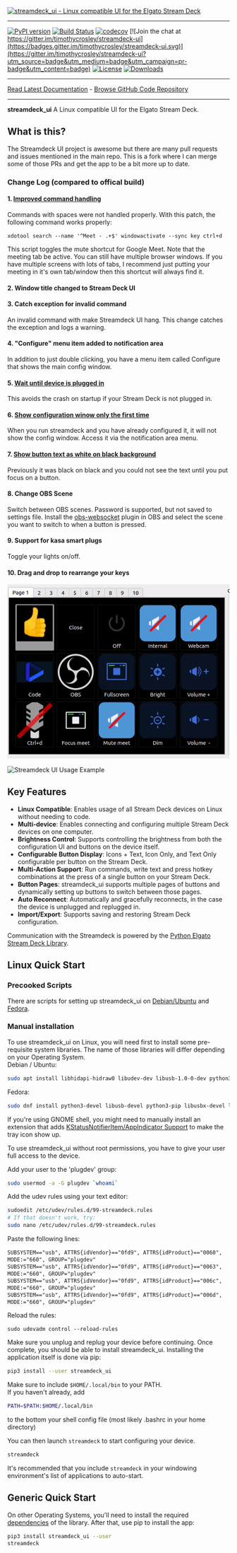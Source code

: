 [![streamdeck_ui - Linux compatible UI for the Elgato Stream Deck](art/logo_large.png)](https://timothycrosley.github.io/streamdeck-ui/)
_________________

[![PyPI version](https://badge.fury.io/py/streamdeck-ui.svg)](http://badge.fury.io/py/streamdeck-ui)
[![Build Status](https://travis-ci.org/timothycrosley/streamdeck-ui.svg?branch=master)](https://travis-ci.org/timothycrosley/streamdeck-ui)
[![codecov](https://codecov.io/gh/timothycrosley/streamdeck-ui/branch/master/graph/badge.svg)](https://codecov.io/gh/timothycrosley/streamdeck-ui)
[![Join the chat at https://gitter.im/timothycrosley/streamdeck-ui](https://badges.gitter.im/timothycrosley/streamdeck-ui.svg)](https://gitter.im/timothycrosley/streamdeck-ui?utm_source=badge&utm_medium=badge&utm_campaign=pr-badge&utm_content=badge)
[![License](https://img.shields.io/github/license/mashape/apistatus.svg)](https://pypi.python.org/pypi/streamdeck-ui/)
[![Downloads](https://pepy.tech/badge/streamdeck-ui)](https://pepy.tech/project/streamdeck-ui)
_________________

[Read Latest Documentation](https://timothycrosley.github.io/streamdeck-ui/) - [Browse GitHub Code Repository](https://github.com/timothycrosley/streamdeck-ui/)
_________________

**streamdeck_ui** A Linux compatible UI for the Elgato Stream Deck.

## What is this?

The Streamdeck UI project is awesome but there are many pull requests and issues mentioned in the main repo. This is a fork where I can merge some of those PRs and get the app to be a bit more up to date.

### Change Log (compared to offical build)

#### 1. [Improved command handling](https://github.com/timothycrosley/streamdeck-ui/pull/20)
Commands with spaces were not handled properly. With this patch, the following command works properly:
```
xdotool search --name '^Meet - .+$' windowactivate --sync key ctrl+d
```
This script toggles the mute shortcut for Google Meet. Note that the meeting tab be active. You can still have multiple browser windows. If you have multiple screens with lots of tabs, I recommend just putting your meeting in it's own tab/window then this shortcut will always find it.

#### 2. Window title changed to Stream Deck UI

#### 3. Catch exception for invalid command
An invalid command with make Streamdeck UI hang. This change catches the exception and logs a warning.

#### 4. "Configure" menu item added to notification area
In addition to just double clicking, you have a menu item called Configure that shows the main config window.

#### 5. [Wait until device is plugged in](https://github.com/exmatrikulator/streamdeck-ui/commit/326109d9a2815a3f5507a7844122647780ac7a43)
This avoids the crash on startup if your Stream Deck is not plugged in.

#### 6. [Show configuration winow only the first time](https://github.com/exmatrikulator/streamdeck-ui/commit/ba25da606c9644a8b67d904ed28a0dfff0cf753a)
When you run streamdeck and you have already configured it, it will not show the config window. Access it via the notification area menu.

#### 7. [Show button text as white on black background](https://github.com/timothycrosley/streamdeck-ui/pull/91/files)
Previously it was black on black and you could not see the text until you put focus on a button.

#### 8. Change OBS Scene
Switch between OBS scenes. Password is supported, but not saved to settings file.
Install the [obs-websocket](https://github.com/Palakis/obs-websocket) plugin in OBS and select the scene you want to switch to when a button is pressed.

#### 9. Support for kasa smart plugs
Toggle your lights on/off.

#### 10. Drag and drop to rearrange your keys
![Drag and drop example](art/drag-drop.gif)

![Streamdeck UI Usage Example](art/example.gif)

## Key Features

* **Linux Compatible**: Enables usage of all Stream Deck devices on Linux without needing to code.
* **Multi-device**: Enables connecting and configuring multiple Stream Deck devices on one computer.
* **Brightness Control**: Supports controlling the brightness from both the configuration UI and buttons on the device itself.
* **Configurable Button Display**: Icons + Text, Icon Only, and Text Only configurable per button on the Stream Deck.
* **Multi-Action Support**: Run commands, write text and press hotkey combinations at the press of a single button on your Stream Deck.
* **Button Pages**: streamdeck_ui supports multiple pages of buttons and dynamically setting up buttons to switch between those pages.
* **Auto Reconnect**: Automatically and gracefully reconnects, in the case the device is unplugged and replugged in.
* **Import/Export**: Supports saving and restoring Stream Deck configuration.

Communication with the Streamdeck is powered by the [Python Elgato Stream Deck Library](https://github.com/abcminiuser/python-elgato-streamdeck#python-elgato-stream-deck-library).

## Linux Quick Start
### Precooked Scripts
There are scripts for setting up streamdeck_ui on [Debian/Ubuntu](scripts/ubuntu_install.sh) and [Fedora](scripts/fedora_install.sh).
### Manual installation
To use streamdeck_ui on Linux, you will need first to install some pre-requisite system libraries.
The name of those libraries will differ depending on your Operating System.  
Debian / Ubuntu:
```bash
sudo apt install libhidapi-hidraw0 libudev-dev libusb-1.0-0-dev python3-pip
```
Fedora:
```bash
sudo dnf install python3-devel libusb-devel python3-pip libusbx-devel libudev-devel
```
If you're using GNOME shell, you might need to manually install an extension that adds [KStatusNotifierItem/AppIndicator Support](https://extensions.gnome.org/extension/615/appindicator-support/) to make the tray icon show up.

To use streamdeck_ui without root permissions, you have to give your user full access to the device.

Add your user to the 'plugdev' group:
```bash
sudo usermod -a -G plugdev `whoami`
```
Add the udev rules using your text editor:
```bash
sudoedit /etc/udev/rules.d/99-streamdeck.rules
# If that doesn't work, try:
sudo nano /etc/udev/rules.d/99-streamdeck.rules
```
Paste the following lines:
```
SUBSYSTEM=="usb", ATTRS{idVendor}=="0fd9", ATTRS{idProduct}=="0060", MODE:="660", GROUP="plugdev"
SUBSYSTEM=="usb", ATTRS{idVendor}=="0fd9", ATTRS{idProduct}=="0063", MODE:="660", GROUP="plugdev"
SUBSYSTEM=="usb", ATTRS{idVendor}=="0fd9", ATTRS{idProduct}=="006c", MODE:="660", GROUP="plugdev"
SUBSYSTEM=="usb", ATTRS{idVendor}=="0fd9", ATTRS{idProduct}=="006d", MODE:="660", GROUP="plugdev"
```
Reload the rules:
```
sudo udevadm control --reload-rules
```
Make sure you unplug and replug your device before continuing.
Once complete, you should be able to install streamdeck_ui.
Installing the application itself is done via pip:
```bash
pip3 install --user streamdeck_ui
```
Make sure to include `$HOME/.local/bin` to your PATH.  
If you haven't already, add
```bash
PATH=$PATH:$HOME/.local/bin
```
to the bottom your shell config file (most likely .bashrc in your home directory)

You can then launch `streamdeck` to start configuring your device.

```bash
streamdeck
```

It's recommended that you include `streamdeck` in your windowing environment's list of applications to auto-start.

## Generic Quick Start

On other Operating Systems, you'll need to install the required [dependencies](https://github.com/abcminiuser/python-elgato-streamdeck#package-dependencies) of the library.
After that, use pip to install the app:

```bash
pip3 install streamdeck_ui --user
streamdeck
```
